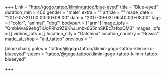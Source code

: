 +++
Link = "http://gogo.tattoo/klimin/tattoo/blue-eyed"
title = "Blue-eyed"
duration_min = 400
gender = "male"
extra = ""
article = ""
made_date = "2017-07-21T00:00:00+08:00"
date = "2017-09-03T06:40:00+08:00"
tags = ["color", "animal", "dog"]
bodypart = ["arm"]
image_ipfs = "QmbMva99ehgTiUqPRhx9Z9KnJLmbk6S5nnSKEc7afbxQM3"
images_ipfs = []
videos_ipfs = []
location_city = "Gatchina"
location_country = "Russia"
made_at_shop = "aid_tattoo"
previous = ""

[blockchain]
golos = "tattoo/@gogo.tattoo/klimin-gogo-tattoo-klimin-ru-blueeyed"
steem = "tattoo/@gogo.tattoo/klimin-gogo-tattoo-klimin-tattoo-blueeyed"

+++
